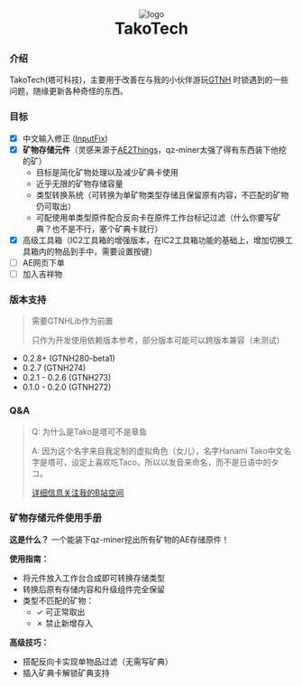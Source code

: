 <div align="center">
  <img alt="logo" src="docs/image/logo.png">
  <h1 align="center" style="margin-top: 0">TakoTech</h1>
</div>

### 介绍

TakoTech(塔可科技)，主要用于改善在与我的小伙伴游玩[GTNH](https://github.com/GTNewHorizons/GT-New-Horizons-Modpack)
时锁遇到的一些问题，随缘更新各种奇怪的东西。

### 目标

- [X] 中文输入修正 ([InputFix](https://github.com/zlainsama/InputFix))
- [X] **矿物存储元件**（灵感来源于[AE2Things](https://github.com/asdflj/AE2Things)，qz-miner太强了得有东西装下他挖的矿）
  - 目标是简化矿物处理以及减少矿典卡使用
  - 近乎无限的矿物存储容量
  - 类型转换系统（可转换为单矿物类型存储且保留原有内容，不匹配的矿物仍可取出）
  - 可配使用单类型原件配合反向卡在原件工作台标记过滤（什么你要写矿典？也不是不行，塞个矿典卡就行）
- [X] 高级工具箱（IC2工具箱的增强版本，在IC2工具箱功能的基础上，增加切换工具箱内的物品到手中，需要设置按键）
- [ ] AE网页下单
- [ ] 加入吉祥物

### 版本支持

> 需要GTNHLib作为前置
>
> 只作为开发使用依赖版本参考，部分版本可能可以跨版本兼容（未测试）

- 0.2.8+ (GTNH280-beta1)
- 0.2.7 (GTNH274)
- 0.2.1 - 0.2.6 (GTNH273)
- 0.1.0 - 0.2.0 (GTNH272)

### Q&A

> Q: 为什么是Tako是塔可不是章鱼
>
> A: 因为这个名字来自我定制的虚拟角色（女儿），名字Hanami Tako中文名字是塔可，设定上喜欢吃Taco，所以以发音来命名，而不是日语中的タコ。
>
> [详细信息关注我的B站空间](https://space.bilibili.com/7742198?spm_id_from=333.1007.0.0)

### 矿物存储元件使用手册

**这是什么？**
一个能装下qz-miner挖出所有矿物的AE存储原件！

**使用指南：**

- 将元件放入工作台合成即可转换存储类型
- 转换后原有存储内容和升级组件完全保留
- 类型不匹配的矿物：
  - ✓ 可正常取出
  - ✗ 禁止新增存入

**高级技巧：**

- 搭配反向卡实现单物品过滤（无需写矿典）
- 插入矿典卡解锁矿典支持
